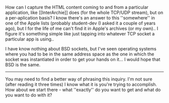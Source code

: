   How can I capture the HTML content coming to and from a particular application, like [[InterArchie]] does (for the whole TCP/UDP stream), but on a per-aplication basis?  I know there's an answer to this ''somewhere'' in one of the Apple lists (probably student-dev (I asked it a couple of years ago), but I for the life of me can't find it in Apple's archives (or my own)..  I figure it's something simple like just tapping into whatever TCP socket a particular app is using..

I have know nothing about BSD sockets, but I've seen operating systems where you had to be in the same address space as the one in which the socket was instantiated in order to get your hands on it... I would hope that BSD is the same. 

----

You may need to find a better way of phrasing this inquiry. I'm not sure (after reading it three times) I know what it is you're trying to accomplish. How about we start there - what ''exactly'' do you want to get and what do you want to do with it?